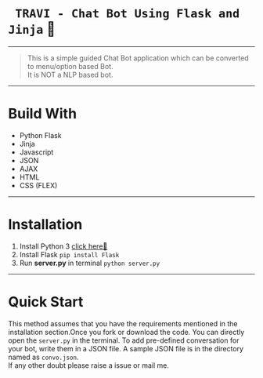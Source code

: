 # ` TRAVI - Chat Bot Using Flask and Jinja` 🤖
***
>This is a simple guided Chat Bot application which can be converted to menu/option based Bot.<br/>It is NOT a NLP based bot.
***
# Build With

- Python Flask
- Jinja
- Javascript
- JSON
- AJAX
- HTML
- CSS (FLEX)

***
# Installation
1. Install Python 3 [click here🛫](https://www.python.org/downloads/)
2. Install Flask `pip install Flask`
3. Run **server.py** in terminal
 `python server.py`
***
# Quick Start
This method assumes that you have the requirements mentioned in the installation section.Once you fork or download the code. You can directly open the `server.py` in the terminal.
To add pre-defined conversation for your bot, write them in a JSON file. A sample JSON file is in the directory named as `convo.json`. <br/> If any other doubt please raise a issue or mail me.
